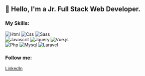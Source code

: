 ## 👋 Hello, I'm a Jr. Full Stack Web Developer.

### My Skills:

![Html](https://img.shields.io/badge/Html-ff0000?style=for-the-badge&logo=html&logoColor=white&labelColor=101010)
![Css](https://img.shields.io/badge/Css-0000cd?style=for-the-badge&logo=css&logoColor=white&labelColor=101010)
![Sass](https://img.shields.io/badge/Sass-c76494?style=for-the-badge&logo=sass&logoColor=white&labelColor=101010)</br>
![Javascrit](https://img.shields.io/badge/Javascript-fff700?style=for-the-badge&logo=javascript&logoColor=white&labelColor=101010)
![Jquery](https://img.shields.io/badge/Jquery-324ab2?style=for-the-badge&logo=jquery&logoColor=white&labelColor=101010)
![Vue.js](https://img.shields.io/badge/Vue.js-3fb27f?style=for-the-badge&logo=vue.js&logoColor=white&labelColor=101010)</br>
![Php](https://img.shields.io/badge/Php-7377ad?style=for-the-badge&logo=php&logoColor=white&labelColor=101010)
![Mysql](https://img.shields.io/badge/Mysql-ffa500?style=for-the-badge&logo=mysql&logoColor=white&labelColor=101010)
![Laravel](https://img.shields.io/badge/Laravel-f72c1f?style=for-the-badge&logo=laravel&logoColor=white&labelColor=101010)

### Follow me:

[LinkedIn](https://www.linkedin.com/in/annalisa-de-santis-354a7b205)

